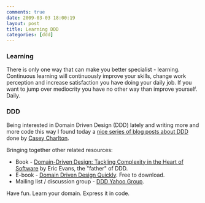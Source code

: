 ```yaml
---
comments: true
date: 2009-03-03 18:00:19
layout: post
title: Learning DDD
categories: [ddd]
---
```


### Learning

There is only one way that can make you better specialist - learning. Continuous learning will continuously improve your skills, change work perception and increase satisfaction you have doing your daily job. If you want to jump over mediocrity you have no other way than improve yourself. Daily.

### DDD

Being interested in Domain Driven Design (DDD) lately and writing more and more code this way I found today a [nice series of blog posts about DDD](http://devlicio.us/blogs/casey/archive/tags/DDD/default.aspx) done by [Casey Charlton](http://devlicio.us/blogs/casey/default.aspx). 

Bringing together other related resources:

  * Book - [Domain-Driven Design: Tackling Complexity in the Heart of Software](http://www.amazon.com/Domain-Driven-Design-Tackling-Complexity-Software/dp/0321125215) by Eric Evans, the "father" of DDD.  
  * E-book - [Domain Driven Design Quickly](http://www.infoq.com/minibooks/domain-driven-design-quickly). Free to download.  
  * Mailing list / discussion group - [DDD Yahoo Group](http://groups.yahoo.com/group/domaindrivendesign/).

Have fun. Learn your domain. Express it in code.
